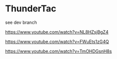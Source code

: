 # ThunderTac

see dev branch


https://www.youtube.com/watch?v=NL8HZsjBgZ4

https://www.youtube.com/watch?v=FWuEts1zG4Q

https://www.youtube.com/watch?v=TmOHDGsnH8s
